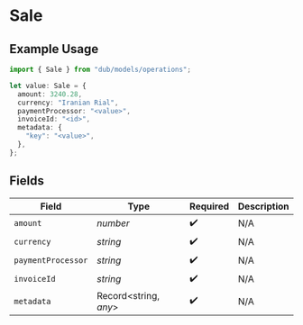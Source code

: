 # Sale

## Example Usage

```typescript
import { Sale } from "dub/models/operations";

let value: Sale = {
  amount: 3240.28,
  currency: "Iranian Rial",
  paymentProcessor: "<value>",
  invoiceId: "<id>",
  metadata: {
    "key": "<value>",
  },
};
```

## Fields

| Field                 | Type                  | Required              | Description           |
| --------------------- | --------------------- | --------------------- | --------------------- |
| `amount`              | *number*              | :heavy_check_mark:    | N/A                   |
| `currency`            | *string*              | :heavy_check_mark:    | N/A                   |
| `paymentProcessor`    | *string*              | :heavy_check_mark:    | N/A                   |
| `invoiceId`           | *string*              | :heavy_check_mark:    | N/A                   |
| `metadata`            | Record<string, *any*> | :heavy_check_mark:    | N/A                   |